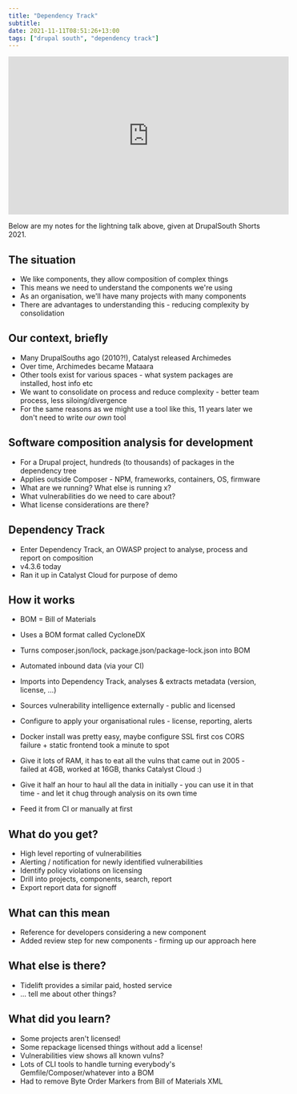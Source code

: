 ```yaml
---
title: "Dependency Track"
subtitle:
date: 2021-11-11T08:51:26+13:00
tags: ["drupal south", "dependency track"]
---
```


<iframe width="560" height="315" src="https://www.youtube.com/embed/luwOif1mSmo?start=1290" title="YouTube video player" frameborder="0" allow="accelerometer; autoplay; clipboard-write; encrypted-media; gyroscope; picture-in-picture" allowfullscreen></iframe>

Below are my notes for the lightning talk above, given at DrupalSouth Shorts 2021.

## The situation

- We like components, they allow composition of complex things
- This means we need to understand the components we're using
- As an organisation, we'll have many projects with many components
- There are advantages to understanding this - reducing complexity by consolidation

## Our context, briefly

- Many DrupalSouths ago (2010?!), Catalyst released Archimedes
- Over time, Archimedes became Mataara
- Other tools exist for various spaces - what system packages are installed, host info etc
- We want to consolidate on process and reduce complexity - better team process, less siloing/divergence
- For the same reasons as we might use a tool like this, 11 years later we don't need to write *our own* tool

## Software composition analysis for development

- For a Drupal project, hundreds (to thousands) of packages in the dependency tree
- Applies outside Composer - NPM, frameworks, containers, OS, firmware
- What are we running? What else is running x?
- What vulnerabilities do we need to care about?
- What license considerations are there?

## Dependency Track

- Enter Dependency Track, an OWASP project to analyse, process and report on composition
- v4.3.6 today
- Ran it up in Catalyst Cloud for purpose of demo

## How it works

- BOM = Bill of Materials
- Uses a BOM format called CycloneDX
- Turns composer.json/lock, package.json/package-lock.json into BOM
- Automated inbound data (via your CI)
- Imports into Dependency Track, analyses & extracts metadata (version, license, ...)
- Sources vulnerability intelligence externally - public and licensed
- Configure to apply your organisational rules - license, reporting, alerts

- Docker install was pretty easy, maybe configure SSL first cos CORS failure + static frontend took a minute to spot
- Give it lots of RAM, it has to eat all the vulns that came out in 2005 - failed at 4GB, worked at 16GB, thanks Catalyst Cloud :)
- Give it half an hour to haul all the data in initially - you can use it in that time - and let it chug through analysis on its own time
- Feed it from CI or manually at first

## What do you get?

- High level reporting of vulnerabilities
- Alerting / notification for newly identified vulnerabilities
- Identify policy violations on licensing
- Drill into projects, components, search, report
- Export report data for signoff

## What can this mean

- Reference for developers considering a new component
- Added review step for new components - firming up our approach here

## What else is there?

- Tidelift provides a similar paid, hosted service
- ... tell me about other things?

## What did you learn?

- Some projects aren't licensed!
- Some repackage licensed things without add a license!
- Vulnerabilities view shows all known vulns?
- Lots of CLI tools to handle turning everybody's Gemfile/Composer/whatever into a BOM
- Had to remove Byte Order Markers from Bill of Materials XML
